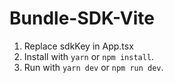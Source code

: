 # Bundle-SDK-Vite
 
1. Replace sdkKey in App.tsx
1. Install with `yarn` or `npm install`.
2. Run with `yarn dev` or `npm run dev`.